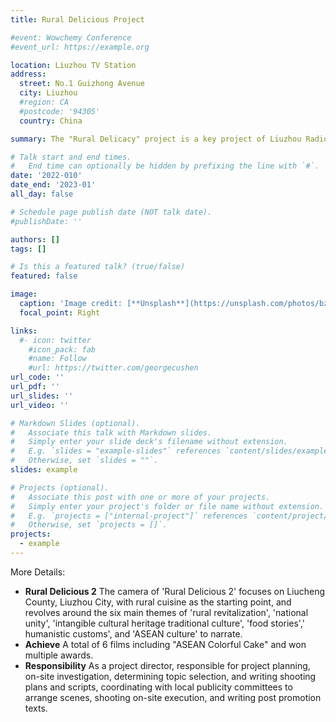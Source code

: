 ```yaml
---
title: Rural Delicious Project

#event: Wowchemy Conference
#event_url: https://example.org

location: Liuzhou TV Station
address:
  street: No.1 Guizhong Avenue
  city: Liuzhou
  #region: CA
  #postcode: '94305'
  country: China

summary: The "Rural Delicacy" project is a key project of Liuzhou Radio and Television Station, and is a series of special films on rural revitalization. With a brand new audio-visual recording method, it seeks the ultimate delicacies in the countryside and creates exquisite visual flavors through camera language. Country Delicious 2 "is the second season of the project.

# Talk start and end times.
#   End time can optionally be hidden by prefixing the line with `#`.
date: '2022-010'
date_end: '2023-01'
all_day: false

# Schedule page publish date (NOT talk date).
#publishDate: ''

authors: []
tags: []

# Is this a featured talk? (true/false)
featured: false

image:
  caption: 'Image credit: [**Unsplash**](https://unsplash.com/photos/bzdhc5b3Bxs)'
  focal_point: Right

links:
  #- icon: twitter
    #icon_pack: fab
    #name: Follow
    #url: https://twitter.com/georgecushen
url_code: ''
url_pdf: ''
url_slides: ''
url_video: ''

# Markdown Slides (optional).
#   Associate this talk with Markdown slides.
#   Simply enter your slide deck's filename without extension.
#   E.g. `slides = "example-slides"` references `content/slides/example-slides.md`.
#   Otherwise, set `slides = ""`.
slides: example

# Projects (optional).
#   Associate this post with one or more of your projects.
#   Simply enter your project's folder or file name without extension.
#   E.g. `projects = ["internal-project"]` references `content/project/deep-learning/index.md`.
#   Otherwise, set `projects = []`.
projects:
  - example
---
```

More Details:
- **Rural Delicious 2** The camera of 'Rural Delicious 2' focuses on Liucheng County, Liuzhou City, with rural cuisine as the starting point, and revolves around the six main themes of 'rural revitalization', 'national unity', 'intangible cultural heritage traditional culture', 'food stories',' humanistic customs', and 'ASEAN culture' to narrate.
- **Achieve** A total of 6 films including "ASEAN Colorful Cake" and won multiple awards.
- **Responsibility** As a project director, responsible for project planning, on-site investigation, determining topic selection, and writing shooting plans and scripts, coordinating with local publicity committees to arrange scenes, shooting on-site execution, and writing post promotion texts.
